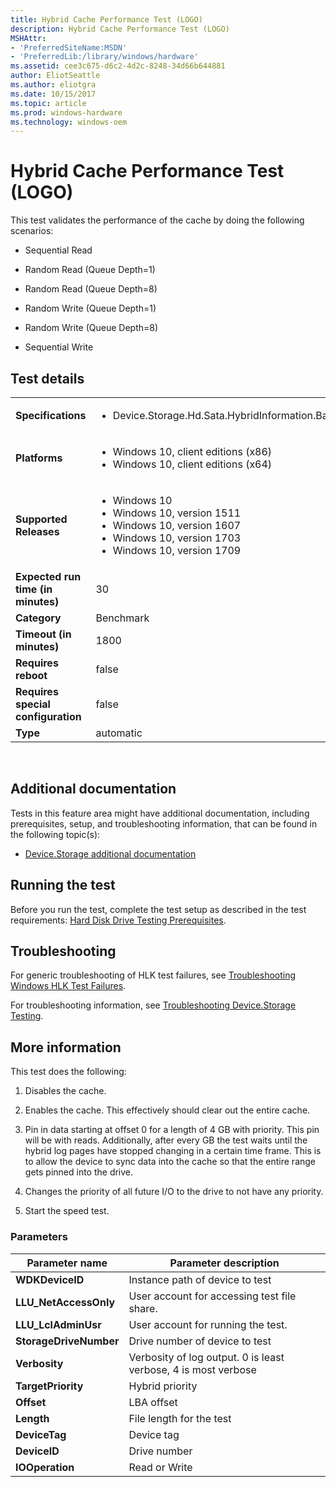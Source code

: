 ```yaml
---
title: Hybrid Cache Performance Test (LOGO)
description: Hybrid Cache Performance Test (LOGO)
MSHAttr:
- 'PreferredSiteName:MSDN'
- 'PreferredLib:/library/windows/hardware'
ms.assetid: cee3c675-d6c2-4d2c-8248-34d66b644881
author: EliotSeattle
ms.author: eliotgra
ms.date: 10/15/2017
ms.topic: article
ms.prod: windows-hardware
ms.technology: windows-oem
---
```


# <span id="p_hlk_test.a25c4467-7a7f-4eea-879f-270df84f3084"></span>Hybrid Cache Performance Test (LOGO)


This test validates the performance of the cache by doing the following scenarios:

-   Sequential Read

-   Random Read (Queue Depth=1)

-   Random Read (Queue Depth=8)

-   Random Write (Queue Depth=1)

-   Random Write (Queue Depth=8)

-   Sequential Write

## Test details
|||
|---|---|
| **Specifications**  | <ul><li>Device.Storage.Hd.Sata.HybridInformation.BasicFunction</li></ul> |  
| **Platforms**   | <ul><li>Windows 10, client editions (x86)</li><li>Windows 10, client editions (x64)</li></ul> |
| **Supported Releases** | <ul><li>Windows 10</li><li>Windows 10, version 1511</li><li>Windows 10, version 1607</li><li>Windows 10, version 1703</li><li>Windows 10, version 1709</li></ul> |
|**Expected run time (in minutes)**| 30 |
|**Category**| Benchmark |
|**Timeout (in minutes)**| 1800 |
|**Requires reboot**| false |
|**Requires special configuration**| false |
|**Type**| automatic |

 

## <span id="Additional_documentation"></span><span id="additional_documentation"></span><span id="ADDITIONAL_DOCUMENTATION"></span>Additional documentation


Tests in this feature area might have additional documentation, including prerequisites, setup, and troubleshooting information, that can be found in the following topic(s):

-   [Device.Storage additional documentation](device-storage-additional-documentation.md)

## <span id="Running_the_test"></span><span id="running_the_test"></span><span id="RUNNING_THE_TEST"></span>Running the test


Before you run the test, complete the test setup as described in the test requirements: [Hard Disk Drive Testing Prerequisites](hard-disk-drive-testing-prerequisites.md).

## <span id="Troubleshooting"></span><span id="troubleshooting"></span><span id="TROUBLESHOOTING"></span>Troubleshooting


For generic troubleshooting of HLK test failures, see [Troubleshooting Windows HLK Test Failures](..\user\troubleshooting-windows-hlk-test-failures.md).

For troubleshooting information, see [Troubleshooting Device.Storage Testing](troubleshooting-devicestorage-testing.md).

## <span id="More_information"></span><span id="more_information"></span><span id="MORE_INFORMATION"></span>More information


This test does the following:

1.  Disables the cache.

2.  Enables the cache. This effectively should clear out the entire cache.

3.  Pin in data starting at offset 0 for a length of 4 GB with priority. This pin will be with reads. Additionally, after every GB the test waits until the hybrid log pages have stopped changing in a certain time frame. This is to allow the device to sync data into the cache so that the entire range gets pinned into the drive.

4.  Changes the priority of all future I/O to the drive to not have any priority.

5.  Start the speed test.

### <span id="Parameters"></span><span id="parameters"></span><span id="PARAMETERS"></span>Parameters

| Parameter name         | Parameter description                                          |
|------------------------|----------------------------------------------------------------|
| **WDKDeviceID**        | Instance path of device to test                                |
| **LLU\_NetAccessOnly** | User account for accessing test file share.                    |
| **LLU\_LclAdminUsr**   | User account for running the test.                             |
| **StorageDriveNumber** | Drive number of device to test                                 |
| **Verbosity**          | Verbosity of log output. 0 is least verbose, 4 is most verbose |
| **TargetPriority**     | Hybrid priority                                                |
| **Offset**             | LBA offset                                                     |
| **Length**             | File length for the test                                       |
| **DeviceTag**          | Device tag                                                     |
| **DeviceID**           | Drive number                                                   |
| **IOOperation**        | Read or Write                                                  |

 

 

 







